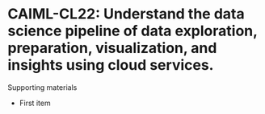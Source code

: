 # CAIML-CL22:  	Understand the data science pipeline of data exploration, preparation, visualization, and insights using cloud services.	 

Supporting materials

* First item